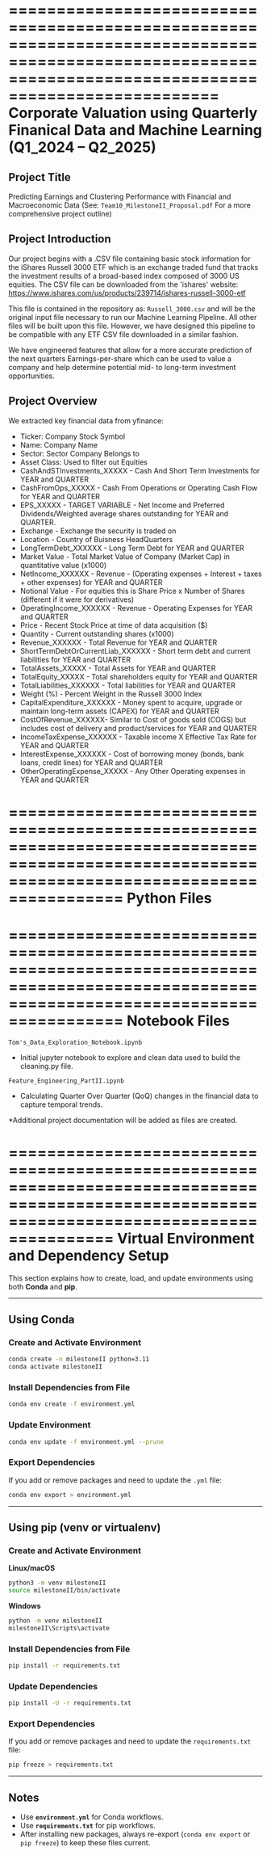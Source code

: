 ========================================================================================================================================================
Corporate Valuation using Quarterly Finanical Data and Machine Learning (Q1_2024 – Q2_2025)
========================================================================================================================================================

Project Title
--------------
Predicting Earnings and Clustering Performance with Financial and Macroeconomic Data
(See: `Team10_MilestoneII_Proposal.pdf` For a more comprehensive project outline)

Project Introduction
---------------------
Our project begins with a .CSV file containing basic stock information for the iShares Russell 3000 ETF which is an exchange traded fund that tracks the investment results of a broad-based index composed of 3000 US equities. The CSV file can be downloaded from the 'ishares' website: https://www.ishares.com/us/products/239714/ishares-russell-3000-etf  

This file is contained in the repository as:
`Russell_3000.csv` and will be the original input file necessary to run our Machine Learning Pipeline. All other files will be built upon this file. However, we have designed this pipeline to be compatible with any ETF CSV file downloaded in a similar fashion.

We have engineered features that allow for a more accurate prediction of the next quarters Earnings-per-share which can be used to value a company and help determine potential mid- to long-term investment opportunities.

Project Overview
----------------
We extracted key financial data from yfinance:  
- Ticker: Company Stock Symbol  
- Name: Company Name  
- Sector: Sector Company Belongs to  
- Asset Class: Used to filter out Equities  
- CashAndSTInvestments_XXXXX - Cash And Short Term Investments for YEAR and QUARTER
- CashFromOps_XXXXX - Cash From Operations or Operating Cash Flow for YEAR and QUARTER
- EPS_XXXXX - TARGET VARIABLE - Net Income and Preferred Dividends/Weighted average shares outstanding for YEAR and QUARTER.
- Exchange - Exchange the security is traded on  
- Location - Country of Buisness HeadQuarters  
- LongTermDebt_XXXXXX - Long Term Debt for YEAR and QUARTER  
- Market Value - Total Market Value of Company (Market Cap) in quantitative value (x1000) 
- NetIncome_XXXXXX - Revenue - (Operating expenses + Interest + taxes + other expenses) for YEAR and QUARTER  
- Notional Value - For equities this is Share Price x Number of Shares (different if it were for derivatives)  
- OperatingIncome_XXXXXX - Revenue - Operating Expenses for YEAR and QUARTER
- Price - Recent Stock Price at time of data acquisition ($)
- Quantity - Current outstanding shares (x1000)
- Revenue_XXXXXX - Total Revenue for YEAR and QUARTER  
- ShortTermDebtOrCurrentLiab_XXXXXX - Short term debt and current liabilities for YEAR and QUARTER  
- TotalAssets_XXXXX - Total Assets for YEAR and QUARTER  
- TotalEquity_XXXXX - Total shareholders equity for YEAR and QUARTER  
- TotalLiabilities_XXXXXX - Total liabilities for YEAR and QUARTER  
- Weight (%) - Percent Weight in the Russell 3000 Index  
- CapitalExpenditure_XXXXXX - Money spent to acquire, upgrade or maintain long-term assets (CAPEX) for YEAR and QUARTER
- CostOfRevenue_XXXXXX- Similar to Cost of goods sold (COGS) but includes cost of delivery and product/services for YEAR and QUARTER  
- IncomeTaxExpense_XXXXXX - Taxable income X Effective Tax Rate for YEAR and QUARTER  
- InterestExpense_XXXXXX - Cost of borrowing money (bonds, bank loans, credit lines) for YEAR and QUARTER  
- OtherOperatingExpense_XXXXX - Any Other Operating expenses in YEAR and QUARTER


==============================================================================================================================================
Python Files 
==============================================================================================================================================


==============================================================================================================================================
Notebook Files
==============================================================================================================================================
`Tom's_Data_Exploration_Notebook.ipynb`
- Initial jupyter notebook to explore and clean data used to build the cleaning.py file.

`Feature_Engineering_PartII.ipynb`
- Calculating Quarter Over Quarter (QoQ) changes in the financial data to capture temporal trends. 




*Additional project documentation will be added as files are created.

=============================================================================================================================================
Virtual Environment and Dependency Setup
=============================================================================================================================================

This section explains how to create, load, and update environments using both **Conda** and **pip**. 

---

## Using Conda

### Create and Activate Environment
```bash
conda create -n milestoneII python=3.11
conda activate milestoneII
```

### Install Dependencies from File
```bash
conda env create -f environment.yml
```

### Update Environment
```bash
conda env update -f environment.yml --prune
```

### Export Dependencies
If you add or remove packages and need to update the `.yml` file:
```bash
conda env export > environment.yml
```

---

## Using pip (venv or virtualenv)

### Create and Activate Environment
**Linux/macOS**
```bash
python3 -m venv milestoneII
source milestoneII/bin/activate
```

**Windows**
```bash
python -m venv milestoneII
milestoneII\Scripts\activate
```

### Install Dependencies from File
```bash
pip install -r requirements.txt
```

### Update Dependencies
```bash
pip install -U -r requirements.txt
```

### Export Dependencies
If you add or remove packages and need to update the `requirements.txt` file:
```bash
pip freeze > requirements.txt
```

---

## Notes

- Use **`environment.yml`** for Conda workflows.  
- Use **`requirements.txt`** for pip workflows.  
- After installing new packages, always re-export (`conda env export` or `pip freeze`) to keep these files current.
